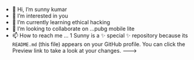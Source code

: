 - 👋 Hi, I’m sunny kumar
- 👀 I’m interested in you
- 🌱 I’m currently learning ethical hacking
- 💞️ I’m looking to collaborate on ...pubg mobile lite
- 📫 How to reach me ...
1
Sunny is a ✨ special ✨ repository because its `README.md` (this file) appears on your GitHub profile.
You can click the Preview link to take a look at your changes.
--->
